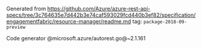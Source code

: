 Generated from https://github.com/Azure/azure-rest-api-specs/tree/3c764635e7d442b3e74caf593029fcd440b3ef82/specification/engagementfabric/resource-manager/readme.md tag: `package-2018-09-preview`

Code generator @microsoft.azure/autorest.go@~2.1.161

